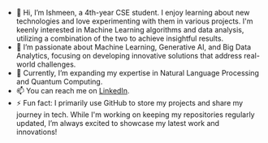 - 👋 Hi, I’m Ishmeen, a 4th-year CSE student. I enjoy learning about new technologies and love experimenting with them in various projects. I'm keenly interested in Machine Learning algorithms and data analysis, utilizing a combination of the two to achieve insightful results.
- 👀 I’m passionate about Machine Learning, Generative AI, and Big Data Analytics, focusing on developing innovative solutions that address real-world challenges.
- 🌱 Currently, I’m expanding my expertise in Natural Language Processing and Quantum Computing.
- 📫 You can reach me on [LinkedIn](https://www.linkedin.com/in/ishmeen-garewal/).
- ⚡ Fun fact: I primarily use GitHub to store my projects and share my journey in tech. While I'm working on keeping my repositories regularly updated, I’m always excited to showcase my latest work and innovations!

<!---
ishmeen-11/ishmeen-11 is a ✨ special ✨ repository because its `README.md` (this file) appears on your GitHub profile.
You can click the Preview link to take a look at your changes.
--->
